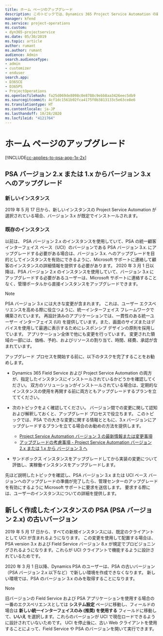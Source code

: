 ```yaml
---
title: ホーム ページのアップグレード
description: このトピックでは、Dynamics 365 Project Service Automation の新しい、変更された機能に関する重要な情報の見つけ方、および最新バージョンへのアップグレードの手順を説明します。
manager: kfend
ms.service: project-operations
ms.custom:
- dyn365-projectservice
ms.date: 05/30/2019
ms.topic: article
author: rumant
ms.author: rumant
audience: Admin
search.audienceType:
- admin
- customizer
- enduser
search.app:
- D365CE
- D365PS
- ProjectOperations
ms.openlocfilehash: fa25d069de8098c0e8788c9ebb8aa3426eec5db9
ms.sourcegitcommit: 4cf1dc1561b92fca4175f0b3813133c5e63ce8e6
ms.translationtype: HT
ms.contentlocale: ja-JP
ms.lasthandoff: 10/28/2020
ms.locfileid: "4121764"
---
```

# <a name="upgrade-home-page"></a>ホーム ページのアップグレード

[!INCLUDE[cc-applies-to-psa-app-1x-2x](../includes/cc-applies-to-psa-app-1x-2x.md)]

## <a name="upgrade-from-psa-version-2x-or-1x-to-version-3x"></a>PSA バージョン 2.x または 1.x からバージョン 3.x へのアップグレード

### <a name="new-instances"></a>新しいインスタンス

2019 年 5 月 17 日から、新しいインスタンスの Project Service Automation が選択されている場合、バージョン 3.x が既定でインストールされます。

### <a name="existing-instances"></a>既存のインスタンス

以前は、 PSA バージョン 2.x のインスタンスを使用していて、PSA の統一顧客インターフェイス ベース（UCI）のバージョンである PSA バージョン 3.x. にアップグレードする必要がある場合は、バージョン 3.x. へのアップグレードを目的としてインスタンスを有効にできるように、Microsoft サポートに連絡して顧客のインスタンスの詳細情報を提供する必要があります。 2020 年 3 月 1 日以降は、PSA バージョン 2.x のインスタンスを使用していて、バージョン 3.x にアップグレードする必要があるユーザーは、Microsoft サポートに連絡することなく、管理ポータルから直接インスタンスをアップグレードできます。  

> [!NOTE]
> PSA バージョン 3.x には大きな変更が含まれます。 これは、ユーザー エクスペリエンスを高める際に役立つように、統一インターフェイス フレームワークで構築されています。 再設計済みのアプリケーションでは、一貫性のある統一ユーザー インターフェイス (UI) を提供しています。また、画面のサイズまたはデバイスを使用して最適に表示するためにレスポンシブ デザインの原則を採用しています。 アプリケーション全体で他にも変更を行っています。 変更された領域の一部には、価格、予約、およびリソースの割り当て、時間、経費、承認が含まれています。

アップグレード プロセスを開始する前に、以下のタスクを完了することをお勧めします。

- Dynamics 365 Field Service および Project Service Automation の両方が、指定したインスタンスにインストールされているかどうかを確認してください。 双方のソリューションがインストールされている場合は、定期的なインスタンスの使用を再開する前に両方ともアップグレードするプランを立ててください。
- 次のトピックをよく確認してください。 バージョン間での変更に関して認知および解釈しておくと、アップグレード プロセスで役立ちます。 このトピックでは、PSA での大きな変更に関する情報とともに、3.x バージョンにアップグレードするプランを立てる場合のお勧めの方法を提供します。

    - [Project Service Automation バージョン 3 の最新情報または変更事項](whats-new-changed-v3.md)
    - [アップグレードの考慮事項 - Project Service Automation バージョン 2.x または 1.x から バージョン 3 へ](upgrade-v3.md)

- サンドボックス インスタンスをアップグレードしてから実装の変更について評価し、実稼働インスタンスをアップグレードします。

先ほど説明したトピックを確認し、PSA バージョン 3.x または UCI ベース バージョンへのアップグレードの準備が完了したら、管理センターのアップグレードを有効にするように Microsoft サポートに要求を送信します。 要求する際には、ユーザーのインスタンスについての詳細を提供します。

## <a name="older-versions-of-psa-psa-version-2x-in-a-newly-created-instance"></a>新しく作成したインスタンスの PSA (PSA バージョン 2.x) の古いバージョン

2019 年 5 月 17 日から、すべての新規インスタンスには、既定のクライアントとして UCI が含まれるようになります。 この変更を使用して配置する場合は、 PSA version 3.x および Field Service バージョン 8.x が規定でプロビジョニングされるようになります。これらが UCI クライアントで機能するように設計されているためです。

2020 年 3 月 1 日以降、Dynamics PSA のユーザーは、PSA の古いバージョン（PSA バージョン 2.x 以下など）で新しい環境を作成できなくなります。 新しい環境では、PSA のバージョン 3.x のみを取得することになります。

> [!NOTE]
> 旧バージョンの Field Service および PSA アプリケーションを使用する場合の一番のエクスペリエンスとしては **システム設定** ページに移動し、フィールドの場合は **新しい統一インターフェイスのみ (推奨) を使用する** フィールドに移動して、**いいえ** を選択します。これらのバージョンが UCI で現在ロードできるように設計されていないためです。 UCI を停止後に、古い Web クライアントを使用することによって、Field Service や PSA のバージョンを開いて実行できます。 
